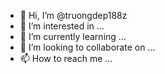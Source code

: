 - 👋 Hi, I’m @truongdep188z
- 👀 I’m interested in ...
- 🌱 I’m currently learning ...
- 💞️ I’m looking to collaborate on ...
- 📫 How to reach me ...

<!---
truongdep188z/truongdep188z is a ✨ special ✨ repository because its `README.md` (this file) appears on your GitHub profile.
You can click the Preview link to take a look at your changes.
--->
